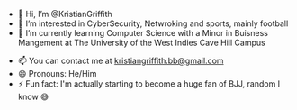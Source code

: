 - 👋 Hi, I’m @KristianGriffith
- 👀 I’m interested in CyberSecurity, Netwroking and sports, mainly football
- 🌱 I’m currently learning Computer Science with a Minor in Buisness Mangement at The University of the West Indies Cave Hill Campus
<!-- - 💞️ I’m looking to collaborate on .. -->
- 📫 You can contact me at kristiangriffith.bb@gmail.com
- 😄 Pronouns: He/Him
- ⚡ Fun fact: I'm actually starting to become a huge fan of BJJ, random I know 😅

<!---
KristianGriffith/KristianGriffith is a ✨ special ✨ repository because its `README.md` (this file) appears on your GitHub profile.
You can click the Preview link to take a look at your changes.
--->

<!--
